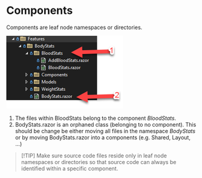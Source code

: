 
# Components

Components are leaf node namespaces or directories.

![](../../components.png)
1. The files within BloodStats belong to the component *BloodStats*.
2. BodyStats.razor is an orphaned class (belonging to no component). This should be change be either moving all files in the namespace *BodyStats* or by moving BodyStats.razor into a components (e.g. Shared, Layout, ...)

> [!TIP] Make sure source code files reside only in leaf node namespaces or directories so that source code can always be identified within a specific component.

